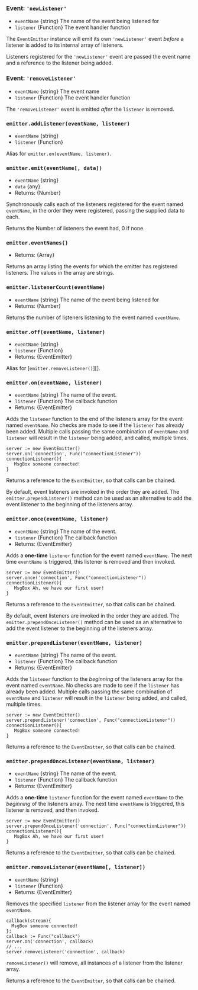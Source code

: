 ### Event: `'newListener'`

* `eventName` {string} The name of the event being listened for
* `listener` {Function} The event handler function

The `EventEmitter` instance will emit its own `'newListener'` event _before_
a listener is added to its internal array of listeners.

Listeners registered for the `'newListener'` event are passed the event
name and a reference to the listener being added.

### Event: `'removeListener'`

* `eventName` {string} The event name
* `listener` {Function} The event handler function

The `'removeListener'` event is emitted _after_ the `listener` is removed.

### `emitter.addListener(eventName, listener)`

* `eventName` {string}
* `listener` {Function}

Alias for `emitter.on(eventName, listener)`.

### `emitter.emit(eventName[, data])`

* `eventName` {string}
* `data` {any}
* Returns: {Number}

Synchronously calls each of the listeners registered for the event named
`eventName`, in the order they were registered, passing the supplied data
to each.

Returns the Number of listeners the event had, 0 if none.

### `emitter.eventNames()`

* Returns: {Array}

Returns an array listing the events for which the emitter has registered
listeners. The values in the array are strings.

### `emitter.listenerCount(eventName)`

* `eventName` {string} The name of the event being listened for
* Returns: {Number}

Returns the number of listeners listening to the event named `eventName`.

### `emitter.off(eventName, listener)`

* `eventName` {string}
* `listener` {Function}
* Returns: {EventEmitter}

Alias for [`emitter.removeListener()`][].

### `emitter.on(eventName, listener)`

* `eventName` {string} The name of the event.
* `listener` {Function} The callback function
* Returns: {EventEmitter}

Adds the `listener` function to the end of the listeners array for the
event named `eventName`. No checks are made to see if the `listener` has
already been added. Multiple calls passing the same combination of `eventName`
and `listener` will result in the `listener` being added, and called, multiple
times.

```
server := new EventEmitter()
server.on('connection', Func("connectionListener"))
connectionListener(){
   MsgBox someone connected!
}
```

Returns a reference to the `EventEmitter`, so that calls can be chained.

By default, event listeners are invoked in the order they are added. The
`emitter.prependListener()` method can be used as an alternative to add the
event listener to the beginning of the listeners array.

### `emitter.once(eventName, listener)`

* `eventName` {string} The name of the event.
* `listener` {Function} The callback function
* Returns: {EventEmitter}

Adds a **one-time** `listener` function for the event named `eventName`. The
next time `eventName` is triggered, this listener is removed and then invoked.

```
server := new EventEmitter()
server.once('connection', Func("connectionListener"))
connectionListener(){
   MsgBox Ah, we have our first user!
}
```

Returns a reference to the `EventEmitter`, so that calls can be chained.

By default, event listeners are invoked in the order they are added. The
`emitter.prependOnceListener()` method can be used as an alternative to add the
event listener to the beginning of the listeners array.

### `emitter.prependListener(eventName, listener)`

* `eventName` {string} The name of the event.
* `listener` {Function} The callback function
* Returns: {EventEmitter}

Adds the `listener` function to the _beginning_ of the listeners array for the
event named `eventName`. No checks are made to see if the `listener` has
already been added. Multiple calls passing the same combination of `eventName`
and `listener` will result in the `listener` being added, and called, multiple
times.

```
server := new EventEmitter()
server.prependListener('connection', Func("connectionListener"))
connectionListener(){
   MsgBox someone connected!
}
```

Returns a reference to the `EventEmitter`, so that calls can be chained.

### `emitter.prependOnceListener(eventName, listener)`

* `eventName` {string} The name of the event.
* `listener` {Function} The callback function
* Returns: {EventEmitter}

Adds a **one-time** `listener` function for the event named `eventName` to the
_beginning_ of the listeners array. The next time `eventName` is triggered, this
listener is removed, and then invoked.


```
server := new EventEmitter()
server.prependOnceListener('connection', Func("connectionListener"))
connectionListener(){
   MsgBox Ah, we have our first user!
}
```

Returns a reference to the `EventEmitter`, so that calls can be chained.

### `emitter.removeListener(eventName[, listener])`

* `eventName` {string}
* `listener` {Function}
* Returns: {EventEmitter}

Removes the specified `listener` from the listener array for the event named
`eventName`.

```
callback(stream){
  MsgBox someone connected!
};
callback := Func("callback")
server.on('connection', callback)
// ...
server.removeListener('connection', callback)
```

`removeListener()` will remove, all instances of a listener from the
listener array.

Returns a reference to the `EventEmitter`, so that calls can be chained.